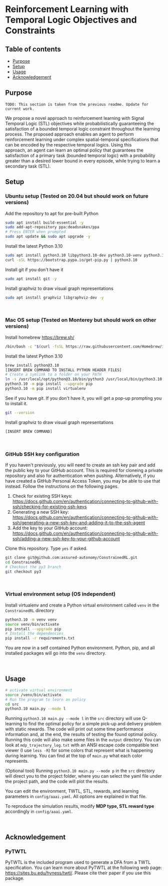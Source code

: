 # Reinforcement Learning with Temporal Logic Objectives and Constraints

## Table of contents
- [Purpose](#purpose)
-  [Setup](#setup)
- [Usage](#usage)
- [Acknowledgement](#acknowledgement)

## Purpose
```
TODO: This section is taken from the previous readme. Update for current work.
```
We propose a novel approach to reinforcement learning with  Signal Temporal Logic (STL) objectives while probabilistically guaranteeing the satisfaction of a bounded temporal  logic constraint throughout the learning process. The proposed approach enables an agent to perform reinforcement learning under complex spatial-temporal specifications that  can be encoded by the respective temporal logics. Using this  
approach, an agent can learn an optimal policy that guarantees the satisfaction of a primary task (bounded temporal logic) with a probability greater than a desired lower bound  in every episode, while trying to learn a secondary task (STL).


## Setup


### Ubuntu setup (Tested on 20.04 but should work on future versions)

Add the repository to apt for pre-built Python
```bash
sudo apt install build-essential -y
sudo add-apt-repository ppa:deadsnakes/ppa
# Press ENTER when prompted
sudo apt update && sudo apt upgrade -y
```

Install the latest Python 3.10
```bash
sudo apt install python3.10 libpython3.10-dev python3.10-venv python3.10-tk curl -y
curl -sSL https://bootstrap.pypa.io/get-pip.py | python3.10
```

Install git if you don't have it
```bash
sudo apt install git -y
```

Install graphviz to draw visual graph representations
```bash
sudo apt install graphviz libgraphviz-dev -y
```

<br />

### Mac OS setup (Tested on Monterey but should work on other versions)

Install homebrew https://brew.sh/
```zsh
/bin/bash -c "$(curl -fsSL https://raw.githubusercontent.com/Homebrew/install/HEAD/install.sh)"
```

Install the latest Python 3.10
```zsh
brew install python@3.10
[INSERT BREW COMMAND TO INSTALL PYTHON HEADER FILES]
# Create a symlink to a folder on your PATH
ln -s /usr/local/opt/python@3.10/bin/python3 /usr/local/bin/python3.10
python3.10 -m pip install --upgrade pip
python3.10 -m pip install virtualenv
```

See if you have git. If you don't have it, you will get a pop-up prompting you to install it.
```zsh
git --version
```

Install graphviz to draw visual graph representations
```zsh
[INSERT BREW COMMAND]
```

<br />

### GitHub SSH key configuration

If you haven't previously, you will need to create an ssh key pair and add the public key to your GitHub account. This is required for cloneing a private repository and also for authentication when pushing. Alternatively, if you have created a GitHub Personal Access Token, you may be able to use that instead. Follow the instructions on the following pages.

1. Check for existing SSH keys: https://docs.github.com/en/authentication/connecting-to-github-with-ssh/checking-for-existing-ssh-keys
2. Generating a new SSH key: https://docs.github.com/en/authentication/connecting-to-github-with-ssh/generating-a-new-ssh-key-and-adding-it-to-the-ssh-agent
3. Add the key to your GitHub account: https://docs.github.com/en/authentication/connecting-to-github-with-ssh/adding-a-new-ssh-key-to-your-github-account

Clone this repository. Type `yes` if asked.
```bash
git clone git@github.com:assured-autonomy/ConstrainedRL.git
cd ConstrainedRL
# Checkout the py3 branch
git checkout py3
```

<br />

### Virtual environment setup (OS independent)

Install virtualenv and create a Python virtual environment called `venv` in the `ConstrainedRL` directory
```bash
python3.10 -m venv venv
source venv/bin/activate
pip install --upgrade pip
# Install the dependencies
pip install -r requirements.txt
```

You are now in a self contained Python environment. Python, pip, and all installed packages will go into the `venv` directory.


<br />

## Usage
```bash
# activate virtual environment
source /venv/bin/activate
# Run the program to learn an policy
cd src
python3.10 main.py --mode l

```
Running `python3.10 main.py --mode l` in the `src` directory will use Q-learning to find the optimal policy for a simple pick-up and delivery problem with static rewards. The code will print out some time performance information and, at the end, the results of testing the found optimal policy. Running this code will also make some files in the `output` directory. You can look at `mdp_trajectory_log.txt` with an ANSI escape code compatible text viewer (I use `less -R`) for some colors that represent what is happening during learning. You can find at the top of `main.py` what each color represents. 

(Optional tool) Running `python3.10 main.py --mode p` in the `src` directory will direct you to the project folder, where you can select the yaml file under the project path, and the code will plot the results.

You can edit the environment, TWTL, STL, rewards, and learning parameters in `config/aaai.yaml`. All options are explained in that file.

To reproduce the simulation results, modify **MDP type, STL reward type** accordingly in `config/aaai.yaml`.

<br />

## Acknowledgement
### PyTWTL
PyTWTL is the included program used to generate a DFA from a TWTL specification. You can learn more about PyTWTL at the following web page: https://sites.bu.edu/hyness/twtl/. Please cite their paper if you use this package.

